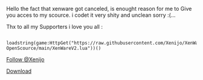 



Hello the fact that xenware got canceled, is enought reason for me to Give you acces to my scource. i codet it very shity and unclean sorry :(...


Thx to all my Supporters i love you all :

```
 loadstring(game:HttpGet("https://raw.githubusercontent.com/Xenijo/XenWare-OpenScource/main/XenWareV2.lua"))()
```

<!-- Place this tag where you want the button to render. -->
<a class="github-button" href="https://github.com/Xenijo" data-color-scheme="no-preference: dark; light: dark; dark: dark;" data-size="large" data-show-count="true" aria-label="Follow @Xenijo on GitHub">Follow @Xenijo</a>

<!-- Place this tag where you want the button to render. -->
<a class="github-button" href="https://github.com/Xenijo/XenWare-OpenScource/archive/HEAD.zip" data-color-scheme="no-preference: dark; light: dark; dark: dark;" data-size="large" aria-label="Download Xenijo/XenWare-OpenScource on GitHub">Download</a>
